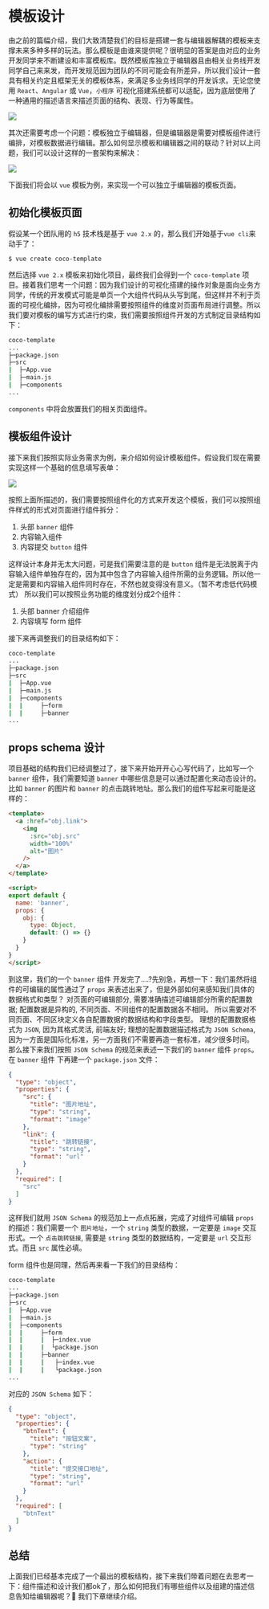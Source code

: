 # 模板设计
由之前的篇幅介绍，我们大致清楚我们的目标是搭建一套与编辑器解耦的模板来支撑未来多种多样的玩法。那么模板是由谁来提供呢？很明显的答案是由对应的业务开发同学来不断建设和丰富模板库。既然模板库独立于编辑器且由相关业务线开发同学自己来来发，而开发规范因为团队的不同可能会有所差异，所以我们设计一套具有相关约定且框架无关的模板体系，来满足多业务线同学的开发诉求。无论您使用 `React`、`Angular` 或 `Vue`，`小程序` 可视化搭建系统都可以适配，因为底层使用了一种通用的描述语言来描述页面的结构、表现、行为等属性。

![](https://p9-juejin.byteimg.com/tos-cn-i-k3u1fbpfcp/568e134accfb4c47b11807a8a35e758e~tplv-k3u1fbpfcp-watermark.image)

其次还需要考虑一个问题：模板独立于编辑器，但是编辑器是需要对模板组件进行编排，对模板数据进行编辑。那么如何显示模板和编辑器之间的联动？针对以上问题，我们可以设计这样的一套架构来解决：

![](https://p3-juejin.byteimg.com/tos-cn-i-k3u1fbpfcp/01fe9550fd894356a8060461b065af89~tplv-k3u1fbpfcp-watermark.image)

下面我们将会以 `vue` 模板为例，来实现一个可以独立于编辑器的模板页面。

## 初始化模板页面
假设某一个团队用的 `h5` 技术栈是基于 `vue 2.x` 的，那么我们开始基于`vue cli`来动手了：
```shell
$ vue create coco-template
```
然后选择 `vue 2.x` 模板来初始化项目，最终我们会得到一个 `coco-template` 项目。接着我们思考一个问题：因为我们设计的可视化搭建的操作对象是面向业务方同学，传统的开发模式可能是单页一个大组件代码从头写到尾，但这样并不利于页面的可视化编排，因为可视化编排需要按照组件的维度对页面布局进行调整。所以我们要对模板的编写方式进行约束，我们需要按照组件开发的方式制定目录结构如下：

```bash
coco-template
...
├─package.json
├─src
|  ├─App.vue
|  ├─main.js
|  ├─components
...
```
`components` 中将会放置我们的相关页面组件。

## 模板组件设计
接下来我们按照实际业务需求为例，来介绍如何设计模板组件。假设我们现在需要实现这样一个基础的信息填写表单：

![](https://p3-juejin.byteimg.com/tos-cn-i-k3u1fbpfcp/23752efee8e546ffb9f8016f74f66964~tplv-k3u1fbpfcp-watermark.image)

按照上面所描述的，我们需要按照组件化的方式来开发这个模板，我们可以按照组件样式的形式对页面进行组件拆分：
1. 头部 `banner` 组件
2. 内容输入组件
3. 内容提交 `button` 组件

这样设计本身并无太大问题，可是我们需要注意的是 `button` 组件是无法脱离于内容输入组件单独存在的，因为其中包含了内容输入组件所需的业务逻辑。所以他一定是需要和内容输入组件同时存在，不然也就变得没有意义。（暂不考虑低代码模式）
所以我们可以按照业务功能的维度划分成2个组件：
1. 头部 banner 介绍组件
2. 内容填写 form 组件

接下来再调整我们的目录结构如下：
```bash
coco-template
...
├─package.json
├─src
|  ├─App.vue
|  ├─main.js
|  ├─components
|  |     ├─form
|  |     ├─banner
...
```
## props schema 设计
项目基础的结构我们已经调整过了，接下来开始开开心心写代码了，比如写一个 `banner` 组件，我们需要知道 `banner` 中哪些信息是可以通过配置化来动态设计的。比如 `banner` 的图片和 `banner` 的点击跳转地址。那么我们的组件写起来可能是这样的：
```html
<template>
  <a :href="obj.link">
    <img
      :src="obj.src"
      width="100%"
      alt="图片"
    />
  </a>
</template>

<script>
export default {
  name: 'banner',
  props: {
    obj: {
      type: Object,
      default: () => {}
    }
  }
}
</script>
```
到这里，我们的一个 `banner` 组件 开发完了....?先别急，再想一下：我们虽然将组件的可编辑的属性通过了 `props` 来表述出来了，但是外部如何来感知我们具体的数据格式和类型？
对页面的可编辑部分, 需要准确描述可编辑部分所需的配置数据; 配置数据是异构的, 不同页面、不同组件的配置数据各不相同。 所以需要对不同页面、不同区块定义各自配置数据的数据结构和字段类型。
理想的配置数据格式为 `JSON`, 因为其格式灵活, 前端友好; 理想的配置数据描述格式为 `JSON Schema`, 因为一方面是国际化标准，另一方面我们不需要再造一套标准，减少很多时间。
那么接下来我们按照 `JSON Schema` 的规范来表述一下我们的 `banner` 组件 `props`。在 `banner` 组件 下再建一个 `package.json` 文件：
```json
{
  "type": "object",
  "properties": {
    "src": {
      "title": "图片地址",
      "type": "string",
      "format": "image"
    },
    "link": {
      "title": "跳转链接",
      "type": "string",
      "format": "url"
    }
  },
  "required": [
    "src"
  ]
}
```
这样我们就用 `JSON Schema` 的规范加上一点点拓展，完成了对组件可编辑 `props` 的描述：我们需要一个 `图片地址`，一个 `string` 类型的数据，一定要是 `image` 交互形式。一个 `点击跳转链接`, 需要是 `string` 类型的数据结构，一定要是 `url` 交互形式。而且 `src` 属性必填。

form 组件也是同理，然后再来看一下我们的目录结构：
```bash
coco-template
...
├─package.json
├─src
|  ├─App.vue
|  ├─main.js
|  ├─components
|  |     ├─form
|  |     |  ├─index.vue
|  |     |  └package.json
|  |     ├─banner
|  |     |   ├─index.vue
|  |     |   └package.json
...
```

对应的 `JSON Schema` 如下：
```json
{
  "type": "object",
  "properties": {
    "btnText": {
      "title": "按钮文案",
      "type": "string"
    },
    "action": {
      "title": "提交接口地址",
      "type": "string",
      "format": "url"
    }
  },
  "required": [
    "btnText"
  ]
}
```

## 总结
上面我们已经基本完成了一个最出的模板结构，接下来我们带着问题在去思考一下：组件描述和设计我们都ok了，那么如何把我们有哪些组件以及组建的描述信息告知给编辑器呢？🤔 我们下章继续介绍。